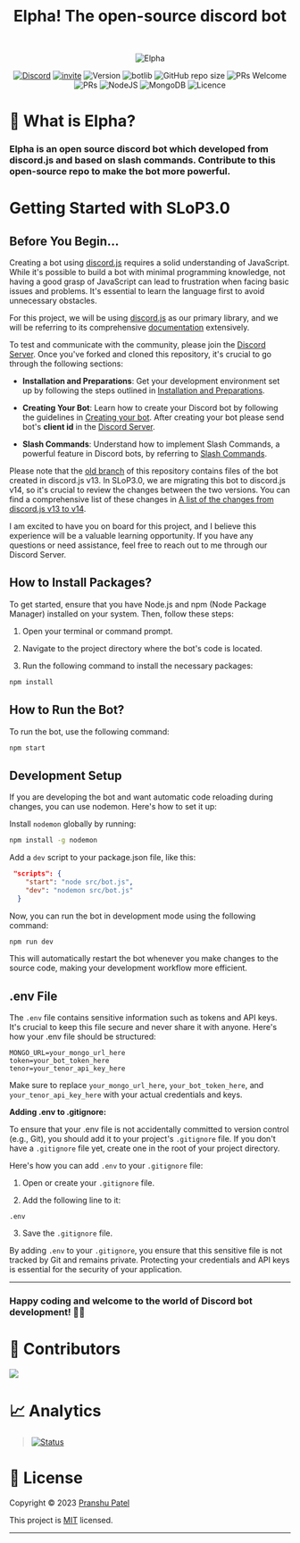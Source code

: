 <div align="center">
<br />
<h1>Elpha! The open-source discord bot</h1>
<br />

![Elpha](https://user-images.githubusercontent.com/70943732/213678287-d3c9a9c9-4fa5-44e6-99d7-0976d91cdad6.png)

[![Discord](https://img.shields.io/discord/754381521854398595?color=white&label=DISCORD&logo=discord)](https://discord.gg/CVyx9qyYPF)
[![invite](https://img.shields.io/badge/INVITE-ELPHA-yellow)](https://discord.com/oauth2/authorize?client_id=916613852362330133&permissions=8&scope=bot%20applications.commands)
![Version](https://img.shields.io/badge/version-1.2.0-green.svg?cacheSeconds=2592000)
![botlib](https://img.shields.io/badge/powered_by-discord.js-blue)
![GitHub repo size](https://img.shields.io/github/repo-size/pranshu05/elpha)
![PRs Welcome](https://img.shields.io/badge/PRs-welcome-brightgreen.svg)
![PRs](https://img.shields.io/github/issues-pr/pranshu05/elpha)
![NodeJS](https://img.shields.io/badge/node.js-6DA55F)
![MongoDB](https://img.shields.io/badge/MongoDB-%234ea94b.svg)
![Licence](https://img.shields.io/badge/license-MIT-orange)

</div>

# 🤖 What is Elpha?

### Elpha is an open source discord bot which developed from discord.js and based on slash commands. Contribute to this open-source repo to make the bot more powerful.

# Getting Started with SLoP3.0

## Before You Begin...

Creating a bot using [discord.js](https://discord.js.org/) requires a solid understanding of JavaScript. While it's possible to build a bot with minimal programming knowledge, not having a good grasp of JavaScript can lead to frustration when facing basic issues and problems. It's essential to learn the language first to avoid unnecessary obstacles.

For this project, we will be using [discord.js](https://discord.js.org/) as our primary library, and we will be referring to its comprehensive [documentation](https://discordjs.guide/) extensively.

To test and communicate with the community, please join the [Discord Server](https://discord.gg/N9DhCWk2yR). Once you've forked and cloned this repository, it's crucial to go through the following sections:

-   **Installation and Preparations**: Get your development environment set up by following the steps outlined in [Installation and Preparations](https://discordjs.guide/preparations).

-   **Creating Your Bot**: Learn how to create your Discord bot by following the guidelines in [Creating your bot](https://discordjs.guide/creating-your-bot). After creating your bot please send bot's **client id** in the [Discord Server](https://discord.gg/N9DhCWk2yR).

-   **Slash Commands**: Understand how to implement Slash Commands, a powerful feature in Discord bots, by referring to [Slash Commands](https://discordjs.guide/slash-commands).

Please note that the [old branch](https://github.com/pranshu05/Elpha/tree/old) of this repository contains files of the bot created in discord.js v13. In SLoP3.0, we are migrating this bot to discord.js v14, so it's crucial to review the changes between the two versions. You can find a comprehensive list of these changes in [A list of the changes from discord.js v13 to v14](https://discordjs.guide/additional-info/changes-in-v14.html).

I am excited to have you on board for this project, and I believe this experience will be a valuable learning opportunity. If you have any questions or need assistance, feel free to reach out to me through our Discord Server.

## How to Install Packages?

To get started, ensure that you have Node.js and npm (Node Package Manager) installed on your system. Then, follow these steps:

1. Open your terminal or command prompt.

2. Navigate to the project directory where the bot's code is located.

3. Run the following command to install the necessary packages:

```sh
npm install
```

## How to Run the Bot?

To run the bot, use the following command:

```sh
npm start
```

## Development Setup

If you are developing the bot and want automatic code reloading during changes, you can use nodemon. Here's how to set it up:

Install `nodemon` globally by running:

```sh
npm install -g nodemon
```

Add a `dev` script to your package.json file, like this:

```json
 "scripts": {
    "start": "node src/bot.js",
    "dev": "nodemon src/bot.js"
  }
```

Now, you can run the bot in development mode using the following command:

```sh
npm run dev
```

This will automatically restart the bot whenever you make changes to the source code, making your development workflow more efficient.

## .env File

The `.env` file contains sensitive information such as tokens and API keys. It's crucial to keep this file secure and never share it with anyone. Here's how your .env file should be structured:

```plaintext
MONGO_URL=your_mongo_url_here
token=your_bot_token_here
tenor=your_tenor_api_key_here
```

Make sure to replace `your_mongo_url_here`, `your_bot_token_here`, and `your_tenor_api_key_here` with your actual credentials and keys.

**Adding .env to .gitignore:**

To ensure that your .env file is not accidentally committed to version control (e.g., Git), you should add it to your project's `.gitignore` file. If you don't have a `.gitignore` file yet, create one in the root of your project directory.

Here's how you can add `.env` to your `.gitignore` file:

1. Open or create your `.gitignore` file.

2. Add the following line to it:

```plaintext
.env
```

3. Save the `.gitignore` file.

By adding `.env` to your `.gitignore`, you ensure that this sensitive file is not tracked by Git and remains private. Protecting your credentials and API keys is essential for the security of your application.

---

### Happy coding and welcome to the world of Discord bot development! 🤖🚀

# 🤝 Contributors

<a href="https://github.com/pranshu05/elpha/graphs/contributors">
  <img src="https://contrib.rocks/image?repo=pranshu05/elpha" />
</a>

# 📈 Analytics

> [![Status](https://repobeats.axiom.co/api/embed/06ce5b60cff43fcfea8658562813c176fb527bce.svg 'Analytics image')](https://github.com/pranshu05/elpha/pulse)

# 📝 License

Copyright © 2023 [Pranshu Patel](https://github.com/pranshu05)

This project is [MIT](https://opensource.org/licenses/MIT) licensed.

---
